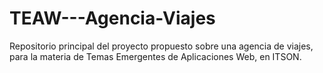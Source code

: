 # TEAW---Agencia-Viajes
Repositorio principal del proyecto propuesto sobre una agencia de viajes, para la materia de Temas Emergentes de Aplicaciones Web, en ITSON.
